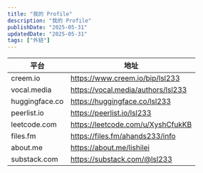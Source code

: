 ```yaml
---
title: "我的 Profile"
description: "我的 Profile"
publishDate: "2025-05-31"
updatedDate: "2025-05-31"
tags: ["外链"]
---
```


| 平台           | 地址                               |
| -------------- | ---------------------------------- |
| creem.io       | https://www.creem.io/bip/lsl233    |
| vocal.media    | https://vocal.media/authors/lsl233 |
| huggingface.co | https://huggingface.co/lsl233      |
| peerlist.io    | https://peerlist.io/lsl233         |
| leetcode.com   | https://leetcode.com/u/XyshCfukKB  |
| files.fm       | https://files.fm/ahands233/info    |
| about.me       | https://about.me/lishilei          |
| substack.com   | https://substack.com/@lsl233       |